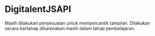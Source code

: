 # DigitalentJSAPI

Masih dilakukan penyesuaian untuk mempercantik tampilan. Dilakukan secara bertahap dikarenakan masih dalam tahap pembelajaran.
